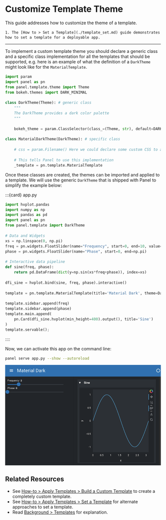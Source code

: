 # Customize Template Theme

This guide addresses how to customize the theme of a template.

```{admonition} Prerequisites
1. The [How to > Set a Template](./template_set.md) guide demonstrates how to set a template for a deployable app.
```

---

To implement a custom template theme you should declare a generic class and a specific class implementation for all the templates that should be supported, e.g. here is an example of what the definition of a `DarkTheme` might look like for the `MaterialTemplate`.

```python
import param
import panel as pn
from panel.template.theme import Theme
from bokeh.themes import DARK_MINIMAL

class DarkTheme(Theme): # generic class
    """
    The DarkTheme provides a dark color palette
    """

    bokeh_theme = param.ClassSelector(class_=(Theme, str), default=DARK_MINIMAL)

class MaterialDarkTheme(DarkTheme): # specific class

    # css = param.Filename() Here we could declare some custom CSS to apply

    # This tells Panel to use this implementation
    _template = pn.template.MaterialTemplate
```

Once these classes are created, the themes can be imported and applied to a template. We will use the generic `DarkTheme` that is shipped with Panel to simplify the example below:

:::{card} app.py

```python
import hvplot.pandas
import numpy as np
import pandas as pd
import panel as pn
from panel.template import DarkTheme

# Data and Widgets
xs = np.linspace(0, np.pi)
freq = pn.widgets.FloatSlider(name="Frequency", start=0, end=10, value=2)
phase = pn.widgets.FloatSlider(name="Phase", start=0, end=np.pi)

# Interactive data pipeline
def sine(freq, phase):
    return pd.DataFrame(dict(y=np.sin(xs*freq+phase)), index=xs)

dfi_sine = hvplot.bind(sine, freq, phase).interactive()

template = pn.template.MaterialTemplate(title='Material Dark', theme=DarkTheme)

template.sidebar.append(freq)
template.sidebar.append(phase)
template.main.append(
    pn.Card(dfi_sine.hvplot(min_height=400).output(), title='Sine')
)
template.servable();
```
::::

Now, we can activate this app on the command line:

``` bash
panel serve app.py --show --autoreload
```

<img src="../../_static/images/template_mat_dark.png" alt="dark themed panel app">

## Related Resources

- See [How-to > Apply Templates > Build a Custom Template](./template_custom.md) to create a completely custom template.
- See [How-to > Apply Templates > Set a Template](./template_set.md) for alternate approaches to set a template.
- Read [Background > Templates](../../explanation/templates/templates_overview.md) for explanation.
